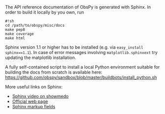 The API reference documentation of ObsPy is generated with Sphinx. In order to build it locally by you own, run
```
#!sh
cd /path/to/obspy/misc/docs
make pep8
make coverage
make html
```

Sphinx version 1.1 or higher has to be installed (e.g. via ```easy_install sphinx==1.1```). In case of error messages involving ```matplotlib.sphinxext``` try updating the matplotlib installation.

A fully self-contained script to install a local Python environment suitable for building the docs from scratch is available here: https://github.com/obspy/sandbox/blob/master/buildbots/install_python.sh

More useful links on Sphinx:
 * [Sphinx video on showmedo](http://showmedo.com/videotutorials/video?name=2910020&fromSeriesID=291)
 * [Official web page](http://sphinx.pocoo.org)
 * [Sphinx markup fields](http://sphinx.pocoo.org/markup/desc.html?highlight=params#info-field-lists)